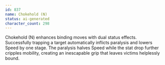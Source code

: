 ```yaml
---
id: 837
name: Chokehold (N)
status: ai-generated
character_count: 298
---
```


Chokehold (N) enhances binding moves with dual status effects. Successfully trapping a target automatically inflicts paralysis and lowers Speed by one stage. The paralysis halves Speed while the stat drop further cripples mobility, creating an inescapable grip that leaves victims helplessly bound.